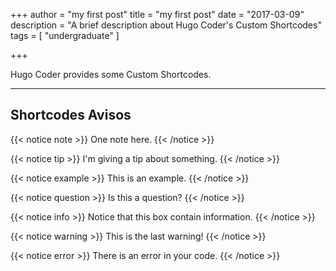 +++
author = "my first post"
title = "my first post"
date = "2017-03-09"
description = "A brief description about Hugo Coder's Custom Shortcodes"
tags = [
    "undergraduate"
]

+++

Hugo Coder provides some Custom Shortcodes.
<!--more-->
---

## Shortcodes Avisos

{{< notice note >}}
One note here.
{{< /notice >}}

{{< notice tip >}}
I'm giving a tip about something.
{{< /notice >}}

{{< notice example >}}
This is an example.
{{< /notice >}}

{{< notice question >}}
Is this a question?
{{< /notice >}}

{{< notice info >}}
Notice that this box contain information.
{{< /notice >}}

{{< notice warning >}}
This is the last warning!
{{< /notice >}}

{{< notice error >}}
There is an error in your code.
{{< /notice >}}
